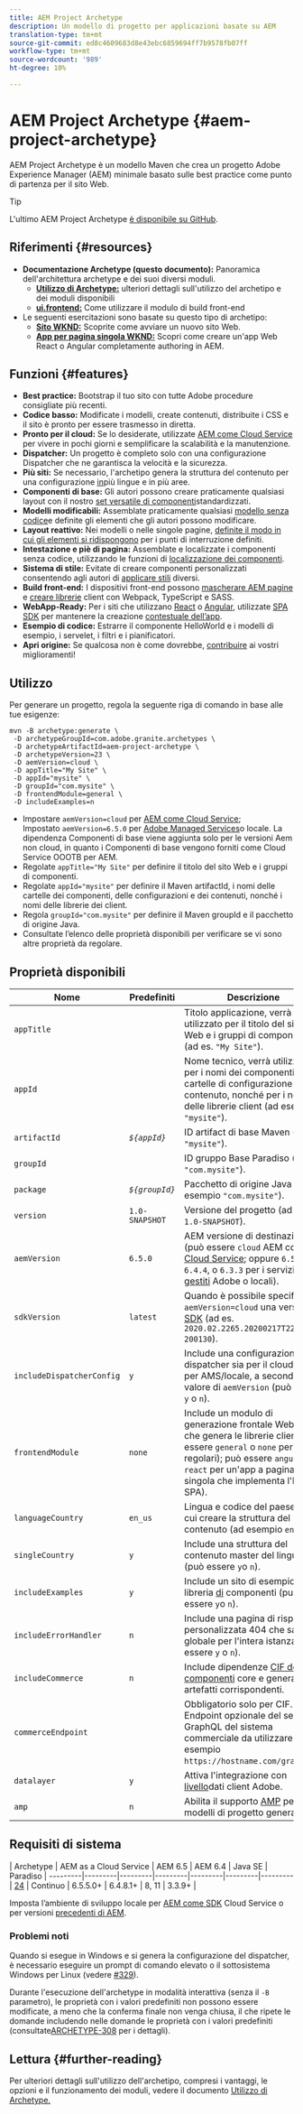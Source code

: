 ```yaml
---
title: AEM Project Archetype
description: Un modello di progetto per applicazioni basate su AEM
translation-type: tm+mt
source-git-commit: ed8c4609683d8e43ebc6859694ff7b9578fb07ff
workflow-type: tm+mt
source-wordcount: '989'
ht-degree: 10%

---
```



# AEM Project Archetype {#aem-project-archetype}

AEM Project Archetype è un modello Maven che crea un progetto Adobe Experience Manager (AEM) minimale basato sulle best practice come punto di partenza per il sito Web.

>[!TIP]
>
>L&#39;ultimo AEM Project Archetype [è disponibile su GitHub](https://github.com/adobe/aem-project-archetype).

## Riferimenti {#resources}

* **Documentazione Archetype (questo documento):** Panoramica dell&#39;architettura archetype e dei suoi diversi moduli.
   * **[Utilizzo di Archetype:](using.md)** ulteriori dettagli sull&#39;utilizzo del archetipo e dei moduli disponibili
   * **[ui.frontend:](uifrontend.md)** Come utilizzare il modulo di build front-end
* Le seguenti esercitazioni sono basate su questo tipo di archetipo:
   * **[Sito WKND:](https://docs.adobe.com/content/help/en/experience-manager-learn/getting-started-wknd-tutorial-develop/overview.html)** Scoprite come avviare un nuovo sito Web.
   * **[App per pagina singola WKND:](https://helpx.adobe.com/experience-manager/kt/sites/using/getting-started-spa-wknd-tutorial-develop.html)** Scopri come creare un&#39;app Web React o Angular completamente authoring in AEM.

## Funzioni {#features}

* **Best practice:** Bootstrap il tuo sito con tutte  Adobe  procedure consigliate più recenti.
* **Codice basso:** Modificate i modelli, create contenuti, distribuite i CSS e il sito è pronto per essere trasmesso in diretta.
* **Pronto per il cloud:** Se lo desiderate, utilizzate [AEM come Cloud Service](https://docs.adobe.com/content/help/en/experience-manager-cloud-service/landing/home.html) per vivere in pochi giorni e semplificare la scalabilità e la manutenzione.
* **Dispatcher:** Un progetto è completo solo con una configurazione [](https://docs.adobe.com/content/help/it-IT/experience-manager-dispatcher/using/dispatcher.html) Dispatcher che ne garantisca la velocità e la sicurezza.
* **Più siti:** Se necessario, l&#39;archetipo genera la struttura del contenuto per una configurazione [in](https://docs.adobe.com/content/help/en/experience-manager-65/administering/introduction/msm.html)più lingue e in più aree.
* **Componenti di base:** Gli autori possono creare praticamente qualsiasi layout con il nostro [set versatile di componenti](/help/introduction.md)standardizzati.
* **Modelli modificabili:** Assemblate praticamente qualsiasi [modello senza codice](https://docs.adobe.com/content/help/en/experience-manager-learn/sites/page-authoring/template-editor-feature-video-use.html)e definite gli elementi che gli autori possono modificare.
* **Layout reattivo:** Nei modelli o nelle singole pagine, [definite il modo in cui gli elementi si ridispongono](https://docs.adobe.com/content/help/it-IT/experience-manager-65/authoring/siteandpage/responsive-layout.html) per i punti di interruzione definiti.
* **Intestazione e piè di pagina:** Assemblate e localizzate i componenti senza codice, utilizzando le funzioni di [localizzazione dei componenti](https://docs.adobe.com/content/help/it-IT/experience-manager-core-components/using/get-started/localization.html).
* **Sistema di stile:** Evitate di creare componenti personalizzati consentendo agli autori di [applicare stili](https://docs.adobe.com/content/help/en/experience-manager-learn/getting-started-wknd-tutorial-develop/style-system.html) diversi.
* **Build front-end:** I dispositivi front-end possono [mascherare AEM pagine](uifrontend.md#webpack-dev-server) e [creare librerie](uifrontend.md) client con Webpack, TypeScript e SASS.
* **WebApp-Ready:** Per i siti che utilizzano [React](uifrontend-react.md) o [Angular](uifrontend-angular.md), utilizzate [SPA SDK](https://docs.adobe.com/content/help/en/experience-manager-64/developing/headless/spas/spa-architecture.html) per mantenere la creazione [contestuale dell’app](https://docs.adobe.com/content/help/en/experience-manager-learn/sites/spa-editor/spa-editor-framework-feature-video-use.html).
* **Esempio di codice:** Estrarre il componente HelloWorld e i modelli di esempio, i servelet, i filtri e i pianificatori.
* **Apri origine:** Se qualcosa non è come dovrebbe, [contribuire](https://github.com/adobe/aem-core-wcm-components/blob/master/CONTRIBUTING.md) ai vostri miglioramenti!

## Utilizzo

Per generare un progetto, regola la seguente riga di comando in base alle tue esigenze:

```
mvn -B archetype:generate \
 -D archetypeGroupId=com.adobe.granite.archetypes \
 -D archetypeArtifactId=aem-project-archetype \
 -D archetypeVersion=23 \
 -D aemVersion=cloud \
 -D appTitle="My Site" \
 -D appId="mysite" \
 -D groupId="com.mysite" \
 -D frontendModule=general \
 -D includeExamples=n
```

* Impostare `aemVersion=cloud` per [AEM come Cloud Service](https://docs.adobe.com/content/help/en/experience-manager-cloud-service/landing/home.html);\
   Impostato `aemVersion=6.5.0` per [Adobe Managed Services](https://github.com/adobe/aem-project-archetype/tree/master/src/main/archetype/dispatcher.ams)o locale.
La dipendenza Componenti di base viene aggiunta solo per le versioni Aem non cloud, in quanto i Componenti di base vengono forniti come Cloud Service OOOTB per AEM.
* Regolate `appTitle="My Site"` per definire il titolo del sito Web e i gruppi di componenti.
* Regolate `appId="mysite"` per definire il Maven artifactId, i nomi delle cartelle dei componenti, delle configurazioni e dei contenuti, nonché i nomi delle librerie dei client.
* Regola `groupId="com.mysite"` per definire il Maven groupId e il pacchetto di origine Java.
* Consultate l’elenco delle proprietà disponibili per verificare se vi sono altre proprietà da regolare.

## Proprietà disponibili

| Nome | Predefiniti | Descrizione |
--------------------------|----------------|--------------------
| `appTitle` |  | Titolo applicazione, verrà utilizzato per il titolo del sito Web e i gruppi di componenti (ad es. `"My Site"`). |
| `appId` |  | Nome tecnico, verrà utilizzato per i nomi dei componenti, delle cartelle di configurazione e di contenuto, nonché per i nomi delle librerie client (ad esempio `"mysite"`). |
| `artifactId` | *`${appId}`* | ID artifact di base Maven (ad es. `"mysite"`). |
| `groupId` |  | ID gruppo Base Paradiso (ad es. `"com.mysite"`). |
| `package` | *`${groupId}`* | Pacchetto di origine Java (ad esempio `"com.mysite"`). |
| `version` | `1.0-SNAPSHOT` | Versione del progetto (ad es. `1.0-SNAPSHOT`). |
| `aemVersion` | `6.5.0` | AEM versione di destinazione (può essere `cloud` AEM come [Cloud Service](https://docs.adobe.com/content/help/en/experience-manager-cloud-service/landing/home.html); oppure `6.5.0`, `6.4.4`, o `6.3.3` per i servizi [gestiti](https://github.com/adobe/aem-project-archetype/tree/master/src/main/archetype/dispatcher.ams) Adobe o locali). |
| `sdkVersion` | `latest` | Quando è possibile specificare `aemVersion=cloud` una versione [SDK](https://docs.adobe.com/content/help/it-IT/experience-manager-cloud-service/implementing/developing/aem-as-a-cloud-service-sdk.html) (ad es. `2020.02.2265.20200217T222518Z-200130`). |
| `includeDispatcherConfig` | `y` | Include una configurazione dispatcher sia per il cloud che per AMS/locale, a seconda del valore di `aemVersion` (può essere `y` o `n`). |
| `frontendModule` | `none` | Include un modulo di generazione frontale Webpack che genera le librerie client (può essere `general` o `none` per siti regolari); può essere `angular` o `react` per un&#39;app a pagina singola che implementa l&#39;Editor [](https://docs.adobe.com/content/help/en/experience-manager-65/developing/headless/spas/spa-overview.html)SPA). |
| `languageCountry` | `en_us` | Lingua e codice del paese da cui creare la struttura del contenuto (ad esempio `en_us`). |
| `singleCountry` | `y` | Include una struttura del contenuto master del linguaggio (può essere `y`o `n`). |
| `includeExamples` | `y` | Include un sito di esempio della libreria [di](https://www.aemcomponents.dev/) componenti (può essere `y`o `n`). |
| `includeErrorHandler` | `n` | Include una pagina di risposta personalizzata 404 che sarà globale per l&#39;intera istanza (può essere `y` o `n`). |
| `includeCommerce` | `n` | Include dipendenze [CIF dei componenti](https://github.com/adobe/aem-core-cif-components) core e genera artefatti corrispondenti. |
| `commerceEndpoint` |  | Obbligatorio solo per CIF. Endpoint opzionale del servizio GraphQL del sistema commerciale da utilizzare (ad esempio `https://hostname.com/grapql`). |
| `datalayer` | `y` | Attiva l&#39;integrazione con [livello](/help/developing/data-layer/overview.md)dati client Adobe. |
| `amp` | `n` | Abilita il supporto [AMP](/help/developing/amp.md) per i modelli di progetto generati. |

## Requisiti di sistema

| Archetype | AEM as a Cloud Service | AEM 6.5 | AEM 6.4   | Java SE | Paradiso |
---------|---------|---------|---------|---------|---------|---------
| [24](https://github.com/adobe/aem-project-archetype/releases/tag/aem-project-archetype-24) | Continuo | 6.5.5.0+ | 6.4.8.1+ | 8, 11 | 3.3.9+ |

Imposta l’ambiente di sviluppo locale per [AEM come SDK](https://docs.adobe.com/content/help/en/experience-manager-learn/cloud-service/local-development-environment-set-up/overview.html) Cloud Service o per versioni [precedenti di AEM](https://docs.adobe.com/content/help/en/experience-manager-learn/foundation/development/set-up-a-local-aem-development-environment.html).

### Problemi noti

Quando si esegue in Windows e si genera la configurazione del dispatcher, è necessario eseguire un prompt di comando elevato o il sottosistema Windows per Linux (vedere [#329](https://github.com/adobe/aem-project-archetype/issues/329)).

Durante l&#39;esecuzione dell&#39;archetype in modalità interattiva (senza il `-B` parametro), le proprietà con i valori predefiniti non possono essere modificate, a meno che la conferma finale non venga chiusa, il che ripete le domande includendo nelle domande le proprietà con i valori predefiniti (consultate[ARCHETYPE-308](https://issues.apache.org/jira/browse/ARCHETYPE-308) per i dettagli).

## Lettura {#further-reading}

Per ulteriori dettagli sull&#39;utilizzo dell&#39;archetipo, compresi i vantaggi, le opzioni e il funzionamento dei moduli, vedere il documento [Utilizzo di Archetype.](using.md)
